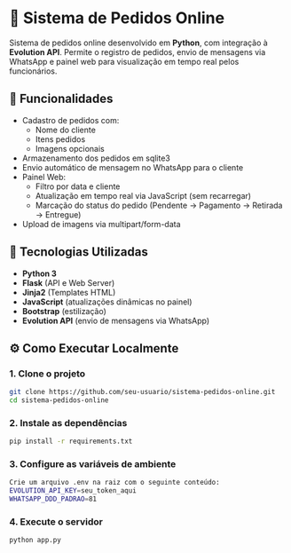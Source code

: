# 🛒 Sistema de Pedidos Online

Sistema de pedidos online desenvolvido em **Python**, com integração à **Evolution API**. Permite o registro de pedidos, envio de mensagens via WhatsApp e painel web para visualização em tempo real pelos funcionários.

## 🚀 Funcionalidades

- Cadastro de pedidos com:
  - Nome do cliente
  - Itens pedidos
  - Imagens opcionais
- Armazenamento dos pedidos em  sqlite3
- Envio automático de mensagem no WhatsApp para o cliente
- Painel Web:
  - Filtro por data e cliente
  - Atualização em tempo real via JavaScript (sem recarregar)
  - Marcação do status do pedido (Pendente → Pagamento → Retirada → Entregue)
- Upload de imagens via multipart/form-data

## 🧰 Tecnologias Utilizadas

- **Python 3**
- **Flask** (API e Web Server)
- **Jinja2** (Templates HTML)
- **JavaScript** (atualizações dinâmicas no painel)
- **Bootstrap** (estilização)
- **Evolution API** (envio de mensagens via WhatsApp)

## ⚙️ Como Executar Localmente

### 1. Clone o projeto

```bash
git clone https://github.com/seu-usuario/sistema-pedidos-online.git
cd sistema-pedidos-online
```
### 2. Instale as dependências
```bash
pip install -r requirements.txt
```
### 3. Configure as variáveis de ambiente
``` bash
Crie um arquivo .env na raiz com o seguinte conteúdo:
EVOLUTION_API_KEY=seu_token_aqui
WHATSAPP_DDD_PADRAO=81
```
### 4. Execute o servidor
```bash
python app.py
